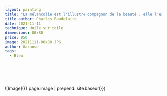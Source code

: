 ```yaml
---
layout: painting
title: "La mélancolie est l'illustre compagnon de la beauté ; elle l'est si bien que je ne peux concevoir aucune beauté qui ne porte en elle sa tristesse."  
title_author: Charles Baudelaire 
date: 2021-11-11
technique: Huile sur toile
dimensions: 80x80 
price: 850
image: 20211111-80x80.JPG
author: Garanse
tags:
  - Bleu
  
  
  
  
---
```

![Image]({{ page.image | prepend: site.baseurl}})

